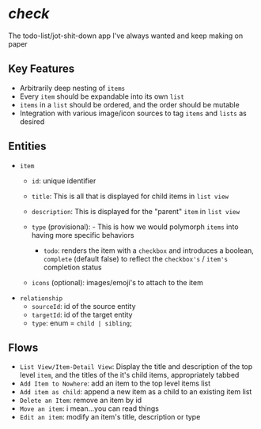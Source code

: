 # ***check***
The todo-list/jot-shit-down app I've always wanted and keep making on paper


## Key Features

- Arbitrarily deep nesting of `items`
- Every `item` should be expandable into its own `list`
- `items` in a `list` should be ordered, and the order should be mutable
- Integration with various image/icon sources to tag `items` and `lists` as desired

## Entities

- `item`
    - `id`: unique identifier
    - `title`: This is all that is displayed for child items in `list view`
    - `description`: This is displayed for the "parent" `item` in `list view`
    - `type` (provisional): - This is how we would polymorph `items` into having more specific behaviors
        - `todo`: renders the item with a ``checkbox`` and introduces a boolean, `complete` (default false) to reflect the `checkbox's` / `item's` completion status

    - `icons` (optional): images/emoji's to attach to the item
- `relationship`
    - `sourceId`: id of the source entity
    - `targetId`: id of the target entity
    - `type`: enum = `child | sibling`; 

## Flows

- `List View/Item-Detail View`: Display the title and description of the top level `item`, and the titles of the it's child items, appropriately tabbed
- `Add Item to Nowhere`: add an item to the top level items list
- `Add item as child`: append a new item as a child to an existing item list
- `Delete an Item`: remove an item by id
- `Move an item`: i mean...you can read things
- `Edit an item`: modify an item's title, description or type